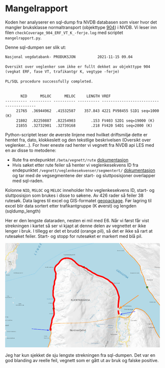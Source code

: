 # Mangelrapport 

Koden her analyserer en sql-dump fra NVDB databasen som viser hvor det mangler bruksklasse normaltransport (objekttype [904](https://datakatalogen.vegdata.no/904-Bruksklasse,%20normaltransport)) i NVDB. Vi leser inn filen `checkCoverage_904_ERF_VT_K_-ferje.log` med scriptet `mangelrapport.py`. 

Denne sql-dumpen ser slik ut: 

```
Nasjonal vegdatabank- PRODUKSJON          2021-11-15 09.04

Oversikt over veglenker som ikke er fullt dekket av objekttype 904 (vegkat ERF, fase VT, trafikantgr K, vegtype -ferje)

PL/SQL procedure successfully completed.


       NID      MSLOC      MELOC     LENGTH VREF
---------- ---------- ---------- ---------- ----------------------------------------
     21765  .36944962  .41532587    357.843 4221 PV98455 S1D1 seq=1000 (K)
     21802  .82250887  .82254903       .153 FV403 S2D1 seq=19000 (K)
     21855  .32732901  .32739168       .218 FV420 S4D1 seq=2000 (K)
```
Python-scriptet leser de øverste linjene med hvilket driftsmiljø dette er hentet fra, dato, klokkeslett og den tekstlige beskrivelsen (Oversikt over veglenker...). For hver eneste rad henter vi vegnett fra NVDB api LES med en av disse to metodene: 
  * Rute fra endepunktet `/beta/vegnett/rute` [dokumentasjon](https://nvdbapiles-v3.atlas.vegvesen.no/dokumentasjon/openapi/#/Vegnett/get_beta_vegnett_rute) 
  * Hvis søket etter rute feiler så henter vi veglenkesekvens ID  fra endepunktet `/vegnett/veglenkesekvenser/segmentert/`  [dokumentasjon](https://nvdbapiles-v3.atlas.vegvesen.no) og tar med de vegsegmentene der start- og sluttposisjoner overlapper med sql-raden. 

Kolonne `NID`, `MSLOC` og `MELOC` inneholder hhv veglenkesekvens ID, start- og sluttposisjon som brukes i disse to søkene. Av 426 rader så feiler 38 rutesøk. Data lagres til excel og GIS-formatet [geopackage](https://www.geopackage.org/). Før lagring til excel blir data sortert etter trafikantgruppe (K øverst) og lengden (sqldump_length)

Her er den lengste dataraden, nesten ei mil med E6. Når vi først får vist strekningen i kartet så ser vi kjapt at denne delen av vegnettet er ikke lenger i bruk. I tillegg er det et brudd (orange pil), så det er ikke så rart at rutesøket feiler. Start- og stopp for rutesøket er markert med blå pil. 

![Rutesøk som feiler, nesten ei mil med E6 har gått ut av bruk](./pics/mangelrapport-E6ikkeibruk.png)

Jeg har kun sjekket de sju lengste strekningen fra sql-dumpen. Det var en god blanding av reelle feil, vegnett som er gått ut av bruk og falske positive. 